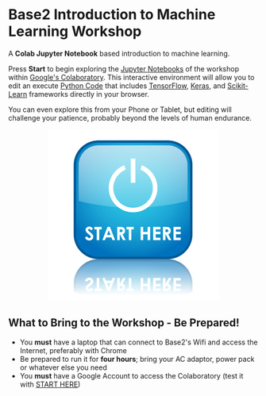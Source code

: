 # Base2 Introduction to Machine Learning Workshop

A **Colab Jupyter Notebook** based introduction to machine learning.

Press **Start** to begin exploring the [Jupyter Notebooks](https://jupyter.org/) of the workshop within [Google's Colaboratory](https://colab.research.google.com/notebooks/welcome.ipynb).  This interactive environment will allow you to edit an execute [Python Code](https://machinelearningmastery.com/machine-learning-in-python-step-by-step/) that includes [TensorFlow](https://www.tensorflow.org/), [Keras](https://keras.io/), and [Scikit-Learn](https://scikit-learn.org/stable/) frameworks directly in your browser.

You can even explore this from your Phone or Tablet, but editing will challenge your patience, probably beyond the levels of human endurance.

<figure>
  <center>
    <a href="https://colab.research.google.com/github/jfogarty/machine-learning-intro-workshop/blob/master/master.ipynb">
      <img src="./images/start-here.jpg" />
    </a>
  </center>
</figure>

## What to Bring to the Workshop - Be Prepared!

- You **must** have a laptop that can connect to Base2's Wifi and access the Internet, preferably with Chrome
- Be prepared to run it for **four hours**; bring your AC adaptor, power pack or whatever else you need
- You **must** have a Google Account to access the Colaboratory (test it with [START HERE](https://colab.research.google.com/github/jfogarty/machine-learning-intro-workshop/blob/master/master.ipynb))


